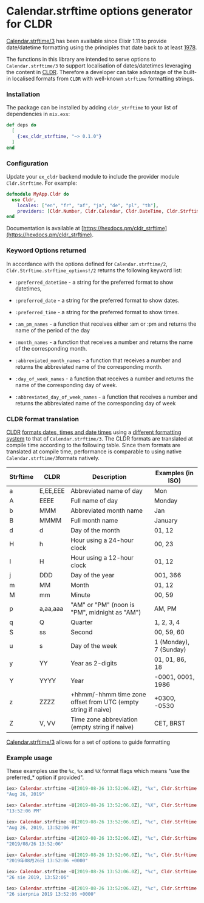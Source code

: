 # Calendar.strftime options generator for CLDR

[Calendar.strftime/3](https://hexdocs.pm/elixir/Calendar.html#strftime/3) has been available since Elixir 1.11 to provide date/datetime formatting using the principles that date back to at least [1978](https://en.wikipedia.org/wiki/The_C_Programming_Language).

The functions in this library are intended to serve options to `Calendar.strftime/3` to support localisation of dates/datetimes leveraging the content in [CLDR](https://cldr.unicode.org). Therefore a developer can take advantage of the built-in localised formats from `CLDR` with well-known `strftime` formatting strings.

### Installation

The package can be installed by adding `cldr_strftime` to your list of dependencies in `mix.exs`:

```elixir
def deps do
  [
    {:ex_cldr_strftime, "~> 0.1.0"}
  ]
end
```

### Configuration

Update your `ex_cldr` backend module to include the provider module `Cldr.Strftime`. For example:

```elixir
defmodule MyApp.Cldr do
  use Cldr,
    locales: ["en", "fr", "af", "ja", "de", "pl", "th"],
    providers: [Cldr.Number, Cldr.Calendar, Cldr.DateTime, Cldr.Strftime]
end
```

Documentation is available at [https://hexdocs.pm/cldr_strftime](https://hexdocs.pm/cldr_strftime).

### Keyword Options returned

In accordance with the options defined for `Calendar.strftime/2`, `Cldr.Strftime.strftime_options!/2` returns the following keyword list:

* `:preferred_datetime` - a string for the preferred format to show datetimes,

* `:preferred_date` - a string for the preferred format to show dates.

* `:preferred_time` - a string for the preferred format to show times.

* `:am_pm_names` - a function that receives either :am or :pm and returns the name of the period of the day

* `:month_names` - a function that receives a number and returns the name of the corresponding month.

* `:abbreviated_month_names` - a function that receives a number and returns the abbreviated name of the corresponding month.

* `:day_of_week_names` - a function that receives a number and returns the name of the corresponding day of week.

* `:abbreviated_day_of_week_names` - a function that receives a number and returns the abbreviated name of the corresponding day of week

### CLDR format translation

[CLDR](https://cldr.unicode.org) [formats dates, times and date times](https://unicode.org/reports/tr35/tr35-dates.html#Contents) using a [different formatting system](https://unicode.org/reports/tr35/tr35-dates.html#Date_Field_Symbol_Table) to that of `Calendar.strftime/3`.  The CLDR formats are translated at compile time according to the following table. Since them formats are translated at compile time, performance is comparable to using native `Calendar.strftime/3`formats natively.

Strftime | CLDR     | Description                                                   | Examples (in ISO)
-------- | ---------| ------------------------------------------------------------- | ------------------
a        | E,EE,EEE | Abbreviated name of day                                       | Mon
A        | EEEE     | Full name of day                                              | Monday
b        | MMM      | Abbreviated month name                                        | Jan
B        | MMMM     | Full month name                                               | January
d        | d        | Day of the month                                              | 01, 12
H        | h        | Hour using a 24-hour clock                                    | 00, 23
I        | H        | Hour using a 12-hour clock                                    | 01, 12
j        | DDD      | Day of the year                                               | 001, 366
m        | MM       | Month                                                         | 01, 12
M        | mm       | Minute                                                        | 00, 59
p        | a,aa,aaa | "AM" or "PM" (noon is "PM", midnight as "AM")                 | AM, PM
q        | Q        | Quarter                                                       | 1, 2, 3, 4
S        | ss       | Second                                                        | 00, 59, 60
u        | s        | Day of the week                                               | 1 (Monday), 7 (Sunday)
y        | YY       | Year as 2-digits                                              | 01, 01, 86, 18
Y        | YYYY     | Year                                                          | -0001, 0001, 1986
z        | ZZZZ     | +hhmm/-hhmm time zone offset from UTC (empty string if naive) | +0300, -0530
Z        | V, VV    | Time zone abbreviation (empty string if naive)                | CET, BRST

[Calendar.strftime/3](https://hexdocs.pm/elixir/Calendar.html#strftime/3) allows for a set of options to guide formatting

### Example usage

These examples use the `%c`, `%x` and `%X` format flags which means "use the preferred_* option if provided".

```elixir
iex> Calendar.strftime ~U[2019-08-26 13:52:06.0Z], "%x", Cldr.Strftime.strftime_options!()
"Aug 26, 2019"

iex> Calendar.strftime ~U[2019-08-26 13:52:06.0Z], "%X", Cldr.Strftime.strftime_options!()
"13:52:06 PM"

iex> Calendar.strftime ~U[2019-08-26 13:52:06.0Z], "%c", Cldr.Strftime.strftime_options!()
"Aug 26, 2019, 13:52:06 PM"

iex> Calendar.strftime ~U[2019-08-26 13:52:06.0Z], "%c", Cldr.Strftime.strftime_options!("ja")
"2019/08/26 13:52:06"

iex> Calendar.strftime ~U[2019-08-26 13:52:06.0Z], "%c", Cldr.Strftime.strftime_options!("ja", format: :long)
"2019年08月26日 13:52:06 +0000"

iex> Calendar.strftime ~U[2019-08-26 13:52:06.0Z], "%c", Cldr.Strftime.strftime_options!("pl")
"26 sie 2019, 13:52:06"

iex> Calendar.strftime ~U[2019-08-26 13:52:06.0Z], "%c", Cldr.Strftime.strftime_options!("pl", format: :long)
"26 sierpnia 2019 13:52:06 +0000"
```


